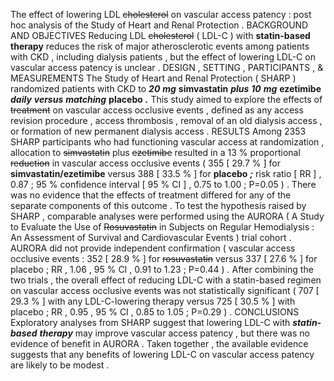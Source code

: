 The effect of lowering LDL ~~cholesterol~~ on vascular access patency : post hoc analysis of the Study of Heart and Renal Protection . BACKGROUND AND OBJECTIVES Reducing LDL ~~cholesterol~~ ( LDL-C ) with **statin-based** **therapy** reduces the risk of major atherosclerotic events among patients with CKD , including dialysis patients , but the effect of lowering LDL-C on vascular access patency is unclear . DESIGN , SETTING , PARTICIPANTS , & MEASUREMENTS The Study of Heart and Renal Protection ( SHARP ) randomized patients with CKD to ***20*** ***mg*** **simvastatin** ***plus*** ***10*** ***mg*** **ezetimibe** ***daily*** ***versus*** ***matching*** **placebo** ***.*** This study aimed to explore the effects of ~~treatment~~ on vascular access occlusive events , defined as any access revision procedure , access thrombosis , removal of an old dialysis access , or formation of new permanent dialysis access . RESULTS Among 2353 SHARP participants who had functioning vascular access at randomization , allocation to ~~simvastatin~~ plus ~~ezetimibe~~ resulted in a 13 % proportional ~~reduction~~ in vascular access occlusive events ( 355 [ 29.7 % ] for **simvastatin/ezetimibe** versus 388 [ 33.5 % ] for **placebo** ***;*** risk ratio [ RR ] , 0.87 ; 95 % confidence interval [ 95 % CI ] , 0.75 to 1.00 ; P=0.05 ) . There was no evidence that the effects of treatment differed for any of the separate components of this outcome . To test the hypothesis raised by SHARP , comparable analyses were performed using the AURORA ( A Study to Evaluate the Use of ~~Rosuvastatin~~ in Subjects on Regular Hemodialysis : An Assessment of Survival and Cardiovascular Events ) trial cohort . AURORA did not provide independent confirmation ( vascular access occlusive events : 352 [ 28.9 % ] for ~~rosuvastatin~~ versus 337 [ 27.6 % ] for placebo ; RR , 1.06 , 95 % CI , 0.91 to 1.23 ; P=0.44 ) . After combining the two trials , the overall effect of reducing LDL-C with a statin-based regimen on vascular access occlusive events was not statistically significant ( 707 [ 29.3 % ] with any LDL-C-lowering therapy versus 725 [ 30.5 % ] with placebo ; RR , 0.95 , 95 % CI , 0.85 to 1.05 ; P=0.29 ) . CONCLUSIONS Exploratory analyses from SHARP suggest that lowering LDL-C with ***statin-based*** ***therapy*** may improve vascular access patency , but there was no evidence of benefit in AURORA . Taken together , the available evidence suggests that any benefits of lowering LDL-C on vascular access patency are likely to be modest . 